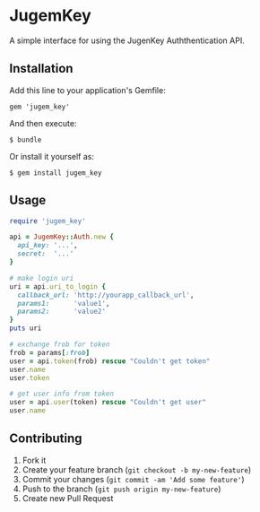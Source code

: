 # JugemKey

A simple interface for using the JugenKey Auththentication API.

## Installation

Add this line to your application's Gemfile:

    gem 'jugem_key'

And then execute:

    $ bundle

Or install it yourself as:

    $ gem install jugem_key

## Usage

```ruby
require 'jugem_key'

api = JugemKey::Auth.new {
  api_key: '...',
  secret:  '...'
}

# make login uri
uri = api.uri_to_login {
  callback_url: 'http://yourapp_callback_url',
  params1:      'value1',
  params2:      'value2'
}
puts uri

# exchange frob for token
frob = params[:frob]
user = api.token(frob) rescue "Couldn't get token" 
user.name
user.token

# get user info from token
user = api.user(token) rescue "Couldn't get user"
user.name
```

## Contributing

1. Fork it
2. Create your feature branch (`git checkout -b my-new-feature`)
3. Commit your changes (`git commit -am 'Add some feature'`)
4. Push to the branch (`git push origin my-new-feature`)
5. Create new Pull Request
